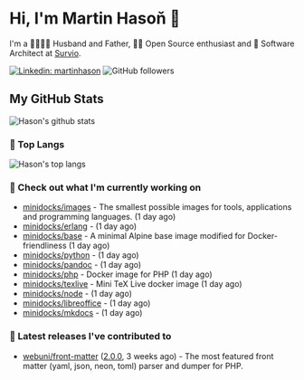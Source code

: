 # Hi, I'm Martin Hasoň 👋

I'm a 👨‍👩‍👧‍👦 Husband and Father, 🧑‍💻 Open Source enthusiast and 📐 Software Architect at [Survio](https://www.survio.com).

[![Linkedin: martinhason](https://img.shields.io/badge/-Martin%20Hasoň-blue?style=flat-square&logo=Linkedin&logoColor=white&link=https://www.linkedin.com/in/martinhason/)](https://www.linkedin.com/in/martinhason/)
![GitHub followers](https://img.shields.io/github/followers/hason?label=Follow&style=social)


## My GitHub Stats
![Hason's github stats](https://github-readme-stats.vercel.app/api?username=hason&show_icons=true&include_all_commits=true&theme=dracula&hide_border=true&hide_title=true)

### 💾 Top Langs
![Hason's top langs](https://github-readme-stats.vercel.app/api/top-langs/?username=hason&layout=compact&theme=dracula&hide_border=true&hide_title=true)

### 👷 Check out what I'm currently working on

- [minidocks/images](https://github.com/minidocks/images) - The smallest possible images for tools, applications and programming languages. (1 day ago)
- [minidocks/erlang](https://github.com/minidocks/erlang) -  (1 day ago)
- [minidocks/base](https://github.com/minidocks/base) - A minimal Alpine base image modified for Docker-friendliness (1 day ago)
- [minidocks/python](https://github.com/minidocks/python) -  (1 day ago)
- [minidocks/pandoc](https://github.com/minidocks/pandoc) -  (1 day ago)
- [minidocks/php](https://github.com/minidocks/php) - Docker image for PHP (1 day ago)
- [minidocks/texlive](https://github.com/minidocks/texlive) - Mini TeX Live docker image (1 day ago)
- [minidocks/node](https://github.com/minidocks/node) -  (1 day ago)
- [minidocks/libreoffice](https://github.com/minidocks/libreoffice) -  (1 day ago)
- [minidocks/mkdocs](https://github.com/minidocks/mkdocs) -  (1 day ago)

### 🔭 Latest releases I've contributed to

- [webuni/front-matter](https://github.com/webuni/front-matter) ([2.0.0](https://github.com/webuni/front-matter/releases/tag/2.0.0), 3 weeks ago) - The most featured front matter (yaml, json, neon, toml) parser and dumper for PHP.

